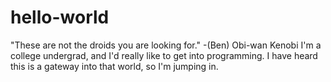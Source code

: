# hello-world
"These are not the droids you are looking for." -(Ben) Obi-wan Kenobi
I'm a college undergrad, and I'd really like to get into programming. I have heard this is a gateway into that world, so I'm jumping in.
